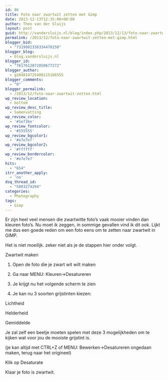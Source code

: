 ```yaml
---
id: 86
title: Foto naar zwartwit zetten met Gimp
date: 2013-12-13T12:35:00+00:00
author: Theo van der Sluijs
layout: post
guid: http://vandersluijs.nl/blog/index.php/2013/12/13/foto-naar-zwartwit-zetten/
permalink: /2013/12/foto-naar-zwartwit-zetten-met-gimp.html
blogger_bid:
  - "7319082336334478150"
blogger_blog:
  - blog.vandersluijs.nl
blogger_id:
  - "7617612072050677272"
blogger_author:
  - g104814725400115166555
blogger_comments:
  - "0"
blogger_permalink:
  - /2013/12/foto-naar-zwartwit-zetten.html
wp_review_location:
  - bottom
wp_review_desc_title:
  - Samenvatting
wp_review_color:
  - '#1e73be'
wp_review_fontcolor:
  - '#555555'
wp_review_bgcolor1:
  - '#e7e7e7'
wp_review_bgcolor2:
  - '#ffffff'
wp_review_bordercolor:
  - '#e7e7e7'
hits:
  - "654"
itrr_another_apply:
  - 'no'
dsq_thread_id:
  - "5803274294"
categories:
  - Photography
tags:
  - Gimp
---
```

Er zijn heel veel mensen die zwartwitte foto’s vaak mooier vinden dan kleuren foto’s. Nu moet ik zeggen, in sommige gevallen vind ik dit ook. Lijkt me dus een goede reden om een foto eens om te zetten naar zwartwit in GIMP.<!--more-->


  
Het is niet moeilijk. zeker niet als je de stappen hier onder volgt.

Zwartwit maken

1. Open de foto die je zwart wit wilt maken

2. Ga naar MENU: Kleuren->Desatureren

3. Je krijgt nu het volgende scherm te zien

4. Je kan nu 3 soorten grijstinten kiezen:
  
Lichtheid
  
Helderheid
  
Gemiddelde

Je zal zelf een beetje moeten spelen met deze 3 mogelijkheden om te kijken wat voor jou de mooiste grijstint is.

(je kan altijd met CTRL+Z of MENU: Bewerken->Desatureren ongedaan maken, terug naar het origineel)

Klik op Desaturate

Klaar je foto is zwartwit.